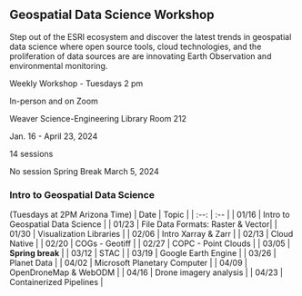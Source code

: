 ## Geospatial Data Science Workshop 

Step out of the ESRI ecosystem and discover the latest trends in geospatial data science where open source tools, cloud technologies, and the proliferation of data sources are are innovating Earth Observation and environmental monitoring. 


Weekly Workshop - Tuesdays 2 pm 

In-person and on Zoom

Weaver Science-Engineering Library Room 212

Jan. 16 - April 23, 2024

14 sessions

No session Spring Break March 5, 2024


### Intro to Geospatial Data Science
 (Tuesdays at 2PM Arizona Time)
| Date |  Topic |
| :--: | :-- |
|   01/16  |   Intro to Geospatial Data Science | 
| 01/23 |  File Data Formats: Raster & Vector|
|  01/30   |  Visualization Libraries  |
|    02/06 |   Intro Xarray & Zarr | 
|   02/13  | Cloud Native   |
|    02/20 |  COGs - Geotiff  | 
|   02/27  |  COPC - Point Clouds | 
|   03/05 |   **Spring break** | 
|    03/12 |   STAC | 
|    03/19 |  Google Earth Engine  | 
|    03/26 |   Planet Data | 
|   04/02  | Microsoft Planetary Computer | 
|    04/09 |  OpenDroneMap & WebODM   | 
|   04/16  |  Drone imagery analysis  | 
|    04/23 |   Containerized Pipelines |
